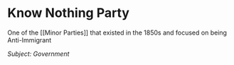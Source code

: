 # Know Nothing Party
One of the [[Minor Parties]] that existed in the 1850s and focused on being Anti-Immigrant

*Subject: Government*